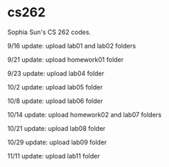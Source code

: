 # cs262
Sophia Sun's CS 262 codes.

9/16 update: upload lab01 and lab02 folders

9/21 update: upload homework01 folder

9/23 update: upload lab04 folder

10/2 update: upload lab05 folder

10/8 update: upload lab06 folder

10/14 update: upload homework02 and lab07 folders

10/21 update: upload lab08 folder

10/29 update: upload lab09 folder

11/11 update: upload lab11 folder
